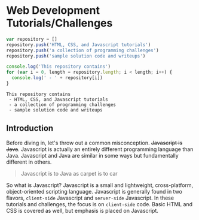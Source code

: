 # Web Development Tutorials/Challenges
```js
var repository = []
repository.push('HTML, CSS, and Javascript tutorials')
repository.push('a collection of programming challenges')
repository.push('sample solution code and writeups')

console.log('This repository contains')
for (var i = 0, length = repository.length; i < length; i++) {
  console.log(' - ' + repository[i])
}
```
```
This repository contains
 - HTML, CSS, and Javascript tutorials
 - a collection of programming challenges
 - sample solution code and writeups
```
## Introduction
Before diving in, let's throw out a common misconception. ~~Javascript is Java~~. Javascript is actually an entirely different programming language than Java. Javascript and Java are similar in some ways but fundamentally different in others.
> Javascript is to Java as carpet is to car

So what is Javascript? Javascript is a small and lightweight, cross-platform, object-oriented scripting language. Javascript is generally found in two flavors, `client-side` Javascript and `server-side` Javascript. In these tutorials and challenges, the focus is on `client-side` code. Basic HTML and CSS is covered as well, but emphasis is placed on Javascript.
